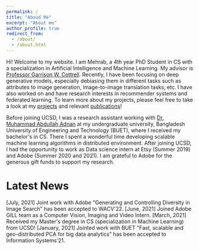```yaml
---
permalink: /
title: "Aboud Me"
excerpt: "About me"
author_profile: true
redirect_from: 
  - /about/
  - /about.html
---
```


Hi! Welcome to my website. I am Mehrab, a 4th year PhD Student in CS with a specialization in Artificial Intelligence and Machine Learning. My advisor is [Professor Garrison W. Cottrell](https://cseweb.ucsd.edu/~gary/). Recently, I have been focusing on deep generative models, especially debiasing them in different tasks such as attributes to image generation, image-to-image translation tasks, etc. I have also worked on and have research interests in recommender systems and federated learning. To learn more about my projects, please feel free to take a look at my [projects](https://mehrab-tanjim.github.io/portfolio) and relevant [publications](https://mehrab-tanjim.github.io/publications)!

Before joining UCSD, I was a research assistant working with [Dr. Muhammad Abdullah Adnan](https://sites.google.com/site/abdullahadnan/) at my undergraduate university, Bangladesh University of Engineering and Technology (BUET), where I received my bachelor's in CS. There I spent a wonderful time developing scalable machine learning algorithms in distributed environment. After joining UCSD, I had the opportunity to work as Data science intern at Etsy (Summer 2019) and Adobe (Summer 2020 and 2021). I am grateful to Adobe for the generous gift funds to support my research.

Latest News
======
[July, 2021] Joint work with Adobe "Generating and Controlling Diversity in Image Search" has been accepted to WACV'22.
[June, 2021] Joined Adobe GILL team as a Computer Vision, Imaging and Video Intern.
[March, 2021] Received my Master's degree in CS (specialization in Machine Learning) from UCSD!
[January, 2021] Jointed work with BUET "Fast, scalable and geo-distributed PCA for big data analytics" has been accepted to Information Systems'21. 

